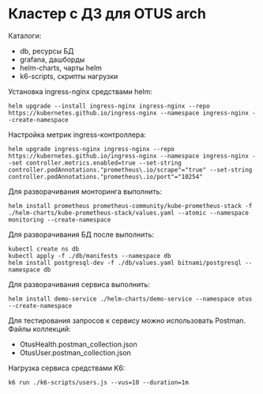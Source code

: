 # Кластер с ДЗ для OTUS arch

Каталоги:
- db, ресурсы БД
- grafana, дашборды
- helm-charts, чарты helm
- k6-scripts, скрипты нагрузки

Установка ingress-nginx средствами helm:
```
helm upgrade --install ingress-nginx ingress-nginx --repo https://kubernetes.github.io/ingress-nginx --namespace ingress-nginx --create-namespace
```
Настройка метрик ingress-контроллера:
```
helm upgrade ingress-nginx ingress-nginx --repo https://kubernetes.github.io/ingress-nginx --namespace ingress-nginx --set controller.metrics.enabled=true --set-string controller.podAnnotations."prometheus\.io/scrape"="true" --set-string controller.podAnnotations."prometheus\.io/port"="10254"
```

Для разворачивания монторинга выполнить:
```
helm install prometheus prometheus-community/kube-prometheus-stack -f ./helm-charts/kube-prometheus-stack/values.yaml --atomic --namespace monitoring --create-namespace
```

Для разворачивания БД после выполнить:
```
kubectl create ns db
kubectl apply -f ./db/manifests --namespace db
helm install postgresql-dev -f ./db/values.yaml bitnami/postgresql --namespace db
```

Для разворачивания сервиса выполнить:
```
helm install demo-service ./helm-charts/demo-service --namespace otus --create-namespace
```

Для тестирования запросов к сервису можно использовать Postman. Файлы коллекций:
- OtusHealth.postman_collection.json
- OtusUser.postman_collection.json

Нагрузка сервиса средствами K6:
```
k6 run ./k6-scripts/users.js --vus=10 --duration=1m
```
